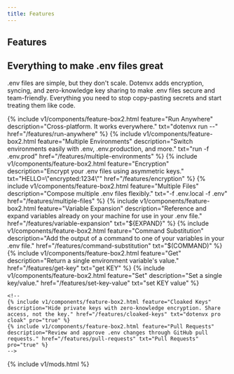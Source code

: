 ```yaml
---
title: Features
---
```


<section class="w-full max-w-5xl mx-auto px-6 mt-10">
  <h1 class="text-center font-bold tracking-tight leading-none text-zinc-950 dark:text-zinc-50 text-2xl py-1">Features</h1>
  <h2 class="my-5 text-center text-5xl sm:text-6xl md:text-7xl lg:text-8xl font-bold tracking-tight leading-none text-zinc-950 dark:text-[#ECD53F]">Everything to make .env files great</h2>
  <p class="mx-auto mt-3 max-w-3xl text-center text-md md:text-lg text-zinc-600 leading-2 mb-6"><span class="btick">.env</span> files are simple, but they don't scale. Dotenvx adds encryption, syncing, and zero-knowledge key sharing to make <span class="btick">.env</span> files secure and team-friendly. Everything you need to stop copy-pasting secrets and start treating them like code.</p>
  <div class="grid grid-cols-1 sm:grid-cols-2 md:grid-cols-3 gap-3">
    {% include v1/components/feature-box2.html feature="Run Anywhere" description="Cross-platform. It works everywhere." txt="dotenvx run --" href="/features/run-anywhere" %}
    {% include v1/components/feature-box2.html feature="Multiple Environments" description="Switch environments easily with .env, .env.production, and more." txt="run -f .env.prod" href="/features/multiple-environments" %}
    {% include v1/components/feature-box2.html feature="Encryption" description="Encrypt your .env files using asymmetric keys." txt="HELLO=\"encrypted:1234\"" href="/features/encryption" %}
    {% include v1/components/feature-box2.html feature="Multiple Files" description="Compose multiple .env files flexibly." txt="-f .env.local -f .env" href="/features/multiple-files" %}
    {% include v1/components/feature-box2.html feature="Variable Expansion" description="Reference and expand variables already on your machine for use in your .env file." href="/features/variable-expansion" txt="${EXPAND}" %}
    {% include v1/components/feature-box2.html feature="Command Substitution" description="Add the output of a command to one of your variables in your .env file." href="/features/command-substitution" txt="$(COMMAND)" %}
    {% include v1/components/feature-box2.html feature="Get" description="Return a single environment variable's value." href="/features/get-key" txt="get KEY" %}
    {% include v1/components/feature-box2.html feature="Set" description="Set a single key/value." href="/features/set-key-value" txt="set KEY value" %}

    <!--
    {% include v1/components/feature-box2.html feature="Cloaked Keys" description="Hide private keys with zero-knowledge encryption. Share access, not the key." href="/features/cloaked-keys" txt="dotenvx pro cloak" pro="true" %}
    {% include v1/components/feature-box2.html feature="Pull Requests" description="Review and approve .env changes through GitHub pull requests." href="/features/pull-requests" txt="Pull Requests" pro="true" %}
    -->
  </div>
</section>
{% include v1/mods.html %}
